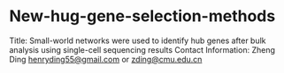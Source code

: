 # New-hug-gene-selection-methods
Title: Small-world networks were used to identify hub genes after bulk analysis using single-cell sequencing results
Contact Information: Zheng Ding henryding55@gmail.com or zding@cmu.edu.cn
